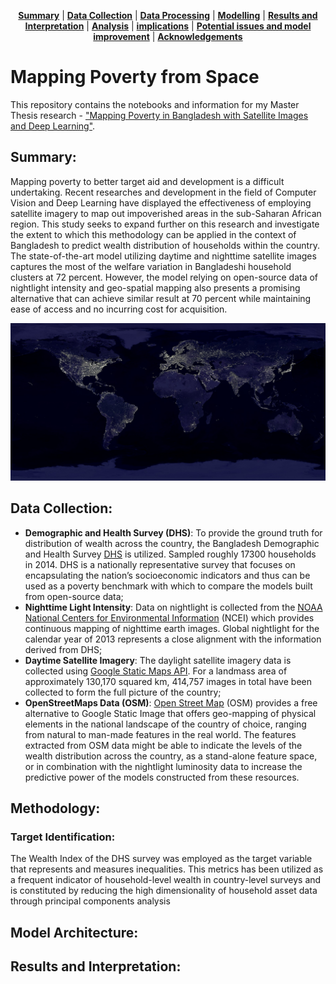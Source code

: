 <p align="center">
<b><a href="#summary">Summary</a></b>
|
<b><a href="#data-collection">Data Collection</a></b>
|
<b><a href="#data-processing">Data Processing</a></b>
|
<b><a href="#modelling">Modelling</a></b>
|
<b><a href="#results-and-interpretation">Results and Interpretation</a></b>
|
<b><a href="#analysis">Analysis</a></b>
|
<b><a href="#implications">implications</a></b>
|
<b><a href="#potential-issues-and-model-improvement">Potential issues and model improvement</a></b>
|
<b><a href="#acknowledgements">Acknowledgements</a></b>
</p>

# Mapping Poverty from Space

This repository contains the notebooks and information for my Master Thesis research - ["Mapping Poverty in Bangladesh with Satellite Images and Deep Learning"](https://github.com/huydang90/Mapping-Poverty-With-Satellite-Images/blob/master/Final%20Paper/Mapping_Poverty_In_Bangladesh%20-%20final_compressed.pdf).

## Summary: 

Mapping poverty to better target aid and development is a difficult undertaking. Recent researches and development in the field of Computer Vision and Deep Learning have displayed the effectiveness of employing satellite imagery to map out impoverished areas in the sub-Saharan African region. This study seeks to expand further on this research and investigate the extent to which this methodology can be applied in the context of Bangladesh to predict wealth distribution of households within the country. The state-of-the-art model utilizing daytime and nighttime satellite images captures the most of the welfare variation in Bangladeshi household clusters at 72 percent. However, the model relying on open-source data of nightlight intensity and geo-spatial mapping also presents a promising alternative that can achieve similar result at 70 percent while maintaining ease of access and no incurring cost for acquisition.

![alt text](https://github.com/huydang90/Mapping-Poverty-With-Satellite-Images/blob/master/Graphs/nasa.jpg?raw=true)

## Data Collection: 

- **Demographic and Health Survey (DHS)**: To provide the ground truth for distribution of wealth across the country, the Bangladesh Demographic and Health Survey [DHS](https://dhsprogram.com/what-we-do/survey/survey-display-461.cfm) is utilized. Sampled roughly 17300 households in 2014. DHS is a nationally representative survey that focuses on encapsulating the nation’s socioeconomic indicators and thus can be used as a poverty benchmark with which to compare the models built from open-source data;
- **Nighttime Light Intensity**: Data on nightlight is collected from the [NOAA National Centers for Environmental Information](https://ngdc.noaa.gov/eog/dmsp/downloadV4composites.html) (NCEI) which provides continuous mapping of nighttime earth images. Global nightlight for the calendar year of 2013 represents a close alignment with the information derived from DHS;
- **Daytime Satellite Imagery**: The daylight satellite imagery data is collected using [Google Static Maps
    API](https://developers.google.com/maps/documentation/maps-static/intro). For a landmass area of approximately 130,170 squared km, 414,757 images in total have been collected to form the full picture of the country;
- **OpenStreetMaps Data (OSM)**: [Open Street Map](https://download.geofabrik.de/asia/bangladesh.html) (OSM) provides a free alternative to Google Static Image that offers geo-mapping of physical elements in the national landscape of the country of choice, ranging from natural to man-made features in the real world. The features extracted from OSM data might be able to indicate the levels of the wealth distribution across the country, as a stand-alone feature space, or in combination with the nightlight luminosity data to increase the predictive power of the models constructed from these resources.

## Methodology: 

### Target Identification: 

The Wealth Index of the DHS survey was employed as the target variable that represents and measures inequalities. This metrics has been utilized as a frequent indicator of household-level wealth in country-level surveys and is constituted by reducing the high dimensionality of household asset data through principal components analysis

## Model Architecture: 

## Results and Interpretation: 




